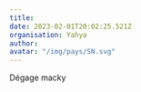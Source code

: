 ```yaml
---
title: 
date: 2023-02-01T20:02:25.521Z
organisation: Yahya
author: 
avatar: "/img/pays/SN.svg"
---
```


Dégage macky 